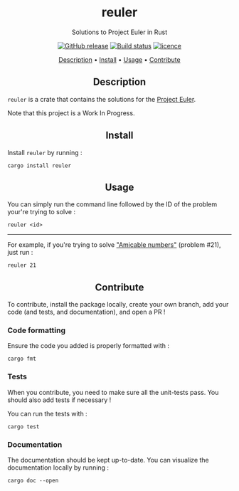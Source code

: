 <h1 align="center">reuler</h1>
<p align="center">
Solutions to Project Euler in Rust
</p>

<p align="center">
    <a href="https://github.com/astariul/reuler/releases"><img src="https://img.shields.io/github/release/astariul/reuler.svg" alt="GitHub release" /></a>
    <a href="https://github.com/astariul/reuler/actions/workflows/build.yaml"><img src="https://github.com/astariul/reuler/actions/workflows/build.yaml/badge.svg" alt="Build status" /></a>
    <a href="https://github.com/astariul/reuler/blob/main/LICENSE"><img src="https://img.shields.io/badge/License-MIT-yellow.svg" alt="licence" /></a>
</p>

<p align="center">
  <a href="#description">Description</a> •
  <a href="#install">Install</a> •
  <a href="#usage">Usage</a> •
  <a href="#contribute">Contribute</a>
</p>


<h2 align="center">Description</h2>

`reuler` is a crate that contains the solutions for the [Project Euler](https://projecteuler.net/).

Note that this project is a Work In Progress.


<h2 align="center">Install</h2>

Install `reuler` by running :

```
cargo install reuler
```


<h2 align="center">Usage</h2>

You can simply run the command line followed by the ID of the problem your're trying to solve :

```console
reuler <id>
```

---

For example, if you're trying to solve ["Amicable numbers"](https://projecteuler.net/problem=21) (problem #21), just run :

```console
reuler 21
```


<h2 align="center">Contribute</h2>

To contribute, install the package locally, create your own branch, add your code (and tests, and documentation), and open a PR !

### Code formatting

Ensure the code you added is properly formatted with :

```console
cargo fmt
```

### Tests

When you contribute, you need to make sure all the unit-tests pass. You should also add tests if necessary !

You can run the tests with :

```console
cargo test
```

### Documentation

The documentation should be kept up-to-date. You can visualize the documentation locally by running :

```console
cargo doc --open
```